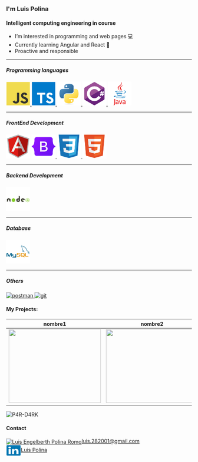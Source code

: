 ### I'm Luis Polina
#### Intelligent computing engineering in course



- I’m interested in programming and web pages 💻
- Currently learning Angular and React 🌱
- Proactive and responsible
___




##### Programming languages


<p align="left"> <a href="https://developer.mozilla.org/en-US/docs/Web/JavaScript" target="_blank"> <img src="https://github.com/devicons/devicon/blob/master/icons/javascript/javascript-original.svg" alt="javascript" width="65" height="65"/> <a href="https://www.typescriptlang.org/" target="_blank"> <img src="https://github.com/devicons/devicon/blob/master/icons/typescript/typescript-original.svg" alt="typescript" width="65" height="65"/> </a> <a href="https://www.python.org/" target="_blank"> <img src="https://github.com/devicons/devicon/blob/master/icons/python/python-original.svg" alt="python" width="65" height="65"/> </a> <a href="https://docs.microsoft.com/en-us/dotnet/csharp/" target="_blank"> <img src="https://github.com/devicons/devicon/blob/master/icons/csharp/csharp-original.svg" alt="c#" width="65" height="65"/> </a> <a href="https://www.java.com/es/" target="_blank"> <img src="https://github.com/devicons/devicon/blob/master/icons/java/java-original-wordmark.svg" alt="java" width="65" height="65"/> </a>
</p> 


____


##### FrontEnd Development


<p align="left>
<a href="https://angular.io" target="_blank"> <img src="https://github.com/devicons/devicon/blob/master/icons/angularjs/angularjs-original.svg" alt="angularjs" width="65" height="65"/> </a> <a href="https://getbootstrap.com" target="_blank"> <img src="https://github.com/devicons/devicon/blob/master/icons/bootstrap/bootstrap-original.svg" alt="bootstrap" width="65" height="65"/> </a> <a href="https://www.w3schools.com/css/" target="_blank"> <img src="https://github.com/devicons/devicon/blob/master/icons/css3/css3-original.svg" alt="css3" width="65" height="65"/> </a> <a href="https://www.w3.org/html/" target="_blank"> <img src="https://github.com/devicons/devicon/blob/master/icons/html5/html5-original.svg" alt="html5" width="65" height="65"/> </a>


____


##### Backend Development
<p align="left"> <a href="https://nodejs.org" target="_blank"> <img src="https://github.com/devicons/devicon/blob/master/icons/nodejs/nodejs-original-wordmark.svg" alt="nodejs" width="65" height="65"/> </a>
</p>


_____


##### Database
<p align="left"> 
<a href="https://www.mysql.com/" target="_blank"> <img src="https://github.com/devicons/devicon/blob/master/icons/mysql/mysql-original-wordmark.svg" alt="mysql" width="65" height="65"/> </a> 


_____


 ##### Others
 <p align="left"> 
<a href="https://postman.com" target="_blank"> <img src="https://www.vectorlogo.zone/logos/getpostman/getpostman-icon.svg" alt="postman" width="65" height="65"/> </a>
<a href="https://git-scm.com/" target="_blank"> <img src="https://www.vectorlogo.zone/logos/git-scm/git-scm-icon.svg" alt="git" width="65" height="65"/>  </a>
  </p>


#### My Projects:



| nombre1  | nombre2  | nombre3  |
|---|---|---|
| <a href="..." target="_blank"> <img src="/images/404.png" width="250" height="200"/></a> |  <a href="..." target="_blank"> <img src="/images/rps.png" width="250" height="200"/></a> | <a href="..." target="_blank"> <img src="/images/toDo.png" width="250" height="200"/></a>  |



<p><img align="center" src="https://github-readme-stats.vercel.app/api/top-langs?username=P4R-D4RK&show_icons=true&locale=en&layout=compact" alt="P4R-D4RK" /></p>



#### Contact

<a href="mailto:luis.282001@gmail.com " target="blank"><img align="center" src="https://cdn.jsdelivr.net/npm/simple-icons@3.0.1/icons/gmail.svg" alt="Luis Engelberth Polina Romo" height="30" width="40" />luis.282001@gmail.com</a> <br>
<a href="https://www.linkedin.com/in/luis-engelberth-p-890526129/" target="blank"><img align="center" src="https://github.com/devicons/devicon/blob/master/icons/linkedin/linkedin-original.svg" height="30" width="40" />Luis Polina</a>
</p>

